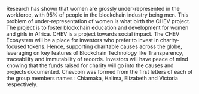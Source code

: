 Research has shown that women are grossly under-represented in the workforce, with 95% of people in the blockchain industry being men. This problem of under-representation of women is what birth the CHEV project. The project is to foster blockchain education and development for women and girls in Africa.
CHEV is a project towards social impact. The CHEV Ecosystem will be a place for investors who prefer to invest in charity-focused tokens. Hence, supporting charitable causes across the globe, leveraging on key features of Blockchain Technology like Transparency, traceability and immutability of records. Investors will have peace of mind knowing that the funds raised for charity will go into the causes and projects documented.
Chevcoin was formed from the first letters of each of the group members names : Chiamaka, Halima, Elizabeth and Victoria respectively.



